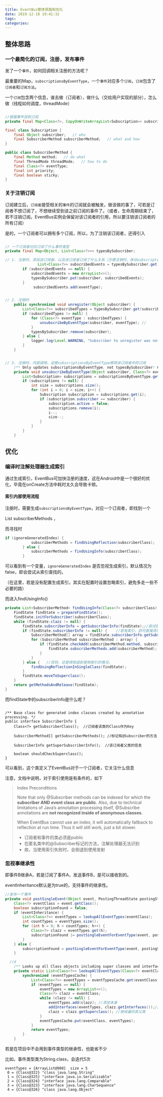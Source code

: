 ```yaml
---
title: EventBus整体思路和优化
date: 2019-12-10 19:41:32
tags: 
categories:
---
```


 ## 整体思路
 
 
 ### 一个最简化的订阅，注册，发布事件
 
 发了一个`事件`，如何回调相关注册的方法呢？
 
 最重要的Map，`subscriptionsByEventType`，一个`事件`对应多个`订阅`，`订阅`包含了`订阅者`和`订阅方法`。
 
 一个`订阅`包含两个信息，谁去做（订阅者），做什么（交给用户实现的部分），怎么做（线程如何调度，threadMode）
 
 ```java
 
 //根据事件找到订阅
 private final Map<Class<?>, CopyOnWriteArrayList<Subscription>> subscriptionsByEventType;
 
 final class Subscription {
     final Object subscriber;	// who
     final SubscriberMethod subscriberMethod;	// what and how
 }
 
 public class SubscriberMethod {
     final Method method;	// do what 
     final ThreadMode threadMode;	// how to do 
     final Class<?> eventType;
     final int priority;
     final boolean sticky;
 }
 
 ```
 
 
 
 ### 关于注销订阅
 
 订阅建立后，`订阅者`接受相关的`事件`的订阅就会被触发，做该做的事了，可若是订阅者不想订阅了，不想继续受到该之前订阅的事件了。（或者，生命周期结束了，若不注销订阅，EventBus实例会保留对该订阅者的引用，所以要注销该订阅者的所有订阅）
 
 是的，一个订阅者可以拥有多个订阅，所以，为了注销该订阅者，还得引入
 
 ```java
 
 // 一个订阅者对应订阅了什么事件类型
 private final Map<Object, List<Class<?>>> typesBySubscriber;
 
 // 1. 注册时，添加该订阅者，以及该订阅者订阅了什么关系（方便注销时，改动subscriptionsByEventType）
    			List<Class<?>> subscribedEvents = typesBySubscriber.get(subscriber);
         if (subscribedEvents == null) {
             subscribedEvents = new ArrayList<>();
             typesBySubscriber.put(subscriber, subscribedEvents);
         }
 			  subscribedEvents.add(eventType);
 
 
 // 2. 注销时
     public synchronized void unregister(Object subscriber) {
         List<Class<?>> subscribedTypes = typesBySubscriber.get(subscriber);
         if (subscribedTypes != null) {
             for (Class<?> eventType : subscribedTypes) {
                 unsubscribeByEventType(subscriber, eventType); //
             }
             typesBySubscriber.remove(subscriber);
         } else {
             logger.log(Level.WARNING, "Subscriber to unregister was not registered before: " + subscriber.getClass());
         }
     }
 
 
 // 3. 注销时，内部调用，迫使subscriptionsByEventType移除该订阅者中的订阅
     /** Only updates subscriptionsByEventType, not typesBySubscriber! Caller must update typesBySubscriber. */
     private void unsubscribeByEventType(Object subscriber, Class<?> eventType) {
         List<Subscription> subscriptions = subscriptionsByEventType.get(eventType);
         if (subscriptions != null) {
             int size = subscriptions.size();
             for (int i = 0; i < size; i++) {
                 Subscription subscription = subscriptions.get(i);
                 if (subscription.subscriber == subscriber) {
                     subscription.active = false;
                     subscriptions.remove(i);
                     i--;
                     size--;
                 }
             }
         }
     }
 
 
 ```
 
 
 
 ## 优化
 
 ### 编译时注解处理器生成索引
 
 通过生成索引，EventBus可加快注册的速度，这在Android中是一个很好的优化，毕竟在onCreate方法中耗时太久会导致卡顿。
 
 #### 索引内部使用流程
 
 注册时，需要生成`subscriptionsByEventType`，对应一个订阅者，即找到一个  
 
 List<SubscriberMethod> subscriberMethods ， 
 
 而寻找时
 
 ```java
 if (ignoreGeneratedIndex) {
             subscriberMethods = findUsingReflection(subscriberClass);
         } else {
             subscriberMethods = findUsingInfo(subscriberClass);
         }
 ```
 
 可以看到有一个变量，`ignoreGeneratedIndex` 是否忽视生成索引，默认情况为false，即会尝试从索引查找的。
 
 （在这里，若是没有配置生成索引，其实在配置时设置忽略索引，避免多走一些不必要的路）  
 
 而进入findUsingInfo()
 
 ```java
 private List<SubscriberMethod> findUsingInfo(Class<?> subscriberClass) {
     FindState findState = prepareFindState();
     findState.initForSubscriber(subscriberClass);
     while (findState.clazz != null) {
         findState.subscriberInfo = getSubscriberInfo(findState);//尝试获取索引生成信息
         if (findState.subscriberInfo != null) {	//若有索引，则可直接添加该方法了
             SubscriberMethod[] array = findState.subscriberInfo.getSubscriberMethods();
             for (SubscriberMethod subscriberMethod : array) {
                 if (findState.checkAdd(subscriberMethod.method, subscriberMethod.eventType)) {
                     findState.subscriberMethods.add(subscriberMethod);
                 }
             }
         } else {	//否则，还是得倒退到使用索引的情况。
             findUsingReflectionInSingleClass(findState);
         }
         findState.moveToSuperclass();
     }
     return getMethodsAndRelease(findState);
 } 
 
 ```
 
 而findState中的subscriberInfo是什么呢？
 
 ```
 
 /** Base class for generated index classes created by annotation processing. */
 public interface SubscriberInfo {
     Class<?> getSubscriberClass();  //订阅者该类的Class作为Key
 
     SubscriberMethod[] getSubscriberMethods(); //标记有@Subscriber的方法
 
     SubscriberInfo getSuperSubscriberInfo();  //该订阅者父类的信息
 
     boolean shouldCheckSuperclass();
 }
 
 ```
 
 可以看到，这个类定义了EventBus对于一个订阅者，它关注什么信息  
 
 
 
 注意，文档中说明，对于索引使用是有条件的，如下
 
 > Index Preconditions
 >
 > Note that only @Subscriber methods can be indexed for which the **subscriber AND event class are public**. Also, due to technical limitations of Java’s annotation processing itself, @Subscribe annotations are **not recognized inside of anonymous classes**.
 >
 > When EventBus cannot use an index, it will automatically fallback to reflection at run time. Thus it will still work, just a bit slower.
 >
 > *  订阅者和事件的类必须是public
 > * 在匿名类中的@Subscriber标记的方法，注解处理器无法识别
 > * 故，当使用索引失败时，会倒退到使用发射
 
 ### 忽视事继承性
 
 即事件B继承A，若是订阅了事件A，发送事件B，是可以接收到的。
 
 
 
 eventInheritance默认是为true的，支持事件的继承性。
 
 ```java
 //发布一个事件
 private void postSingleEvent(Object event, PostingThreadState postingState) throws Error {
     Class<?> eventClass = event.getClass();	
     boolean subscriptionFound = false;
     if (eventInheritance) {
         List<Class<?>> eventTypes = lookupAllEventTypes(eventClass);	//寻找所有该类型的所有父类
         int countTypes = eventTypes.size();
         for (int h = 0; h < countTypes; h++) {
             Class<?> clazz = eventTypes.get(h);
             subscriptionFound |= postSingleEventForEventType(event, postingState, clazz);
         }
     } else {
         subscriptionFound = postSingleEventForEventType(event, postingState, eventClass);
     }
 
   //d
     /** Looks up all Class objects including super classes and interfaces. Should also work for interfaces. */
     private static List<Class<?>> lookupAllEventTypes(Class<?> eventClass) {
         synchronized (eventTypesCache) {
             List<Class<?>> eventTypes = eventTypesCache.get(eventClass);
             if (eventTypes == null) {
                 eventTypes = new ArrayList<>();
                 Class<?> clazz = eventClass;
                 while (clazz != null) {
                     eventTypes.add(clazz); //添加本身
                     addInterfaces(eventTypes, clazz.getInterfaces());//添加实现的接口
                     clazz = clazz.getSuperclass();	//继续遍历其父类
                 }
                 eventTypesCache.put(eventClass, eventTypes);
             }
             return eventTypes;
         }
     }
 ```
 
 若是在项目中不会用到事件类型的继承性，也能省不少
 
 比如，事件类型类为String.class，会迭代5次
 
 ```
 eventTypes = {ArrayList@908}  size = 5
  0 = {Class@322} "class java.lang.String"
  1 = {Class@325} "interface java.io.Serializable"
  2 = {Class@324} "interface java.lang.Comparable"
  3 = {Class@323} "interface java.lang.CharSequence"
  4 = {Class@326} "class java.lang.Object"
 ```
 
 
 
 
